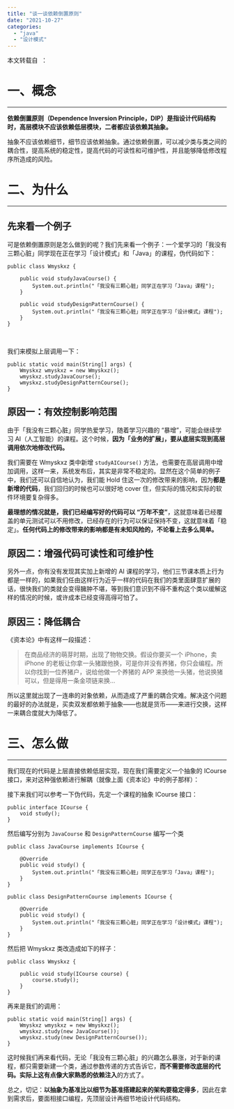 ```yaml
---
title: "谈一谈依赖倒置原则"
date: "2021-10-27"
categories: 
  - "java"
  - "设计模式"
---
```


本文转载自  ：

# 一、概念

* * *

**依赖倒置原则（Dependence Inversion Principle，DIP）是指设计代码结构时，高层模块不应该依赖低层模块，二者都应该依赖其抽象。**

抽象不应该依赖细节，细节应该依赖抽象。通过依赖倒置，可以减少类与类之间的耦合性，提高系统的稳定性，提高代码的可读性和可维护性，并且能够降低修改程序所造成的风险。

# 二、为什么

* * *

## 先来看一个例子

可是依赖倒置原则是怎么做到的呢？我们先来看一个例子：一个爱学习的「我没有三颗心脏」同学现在正在学习「设计模式」和「Java」的课程，伪代码如下：

```
public class Wmyskxz {

    public void studyJavaCourse() {
        System.out.println("「我没有三颗心脏」同学正在学习「Java」课程");
    }

    public void studyDesignPatternCourse() {
        System.out.println("「我没有三颗心脏」同学正在学习「设计模式」课程");
    }
}
```

 

我们来模拟上层调用一下：

```
public static void main(String[] args) {
    Wmyskxz wmyskxz = new Wmyskxz();
    wmyskxz.studyJavaCourse();
    wmyskxz.studyDesignPatternCourse();
}
```

## 原因一：有效控制影响范围

由于「我没有三颗心脏」同学热爱学习，随着学习兴趣的 “暴增”，可能会继续学习 AI（人工智能）的课程。这个时候，**因为「业务的扩展」，要从底层实现到高层调用依次地修改代码。**

我们需要在 Wmyskxz 类中新增 `studyAICourse()` 方法，也需要在高层调用中增加调用，这样一来，系统发布后，其实是非常不稳定的。显然在这个简单的例子中，我们还可以自信地认为，我们能 Hold 住这一次的修改带来的影响，因为**都是新增的代码**，我们回归的时候也可以很好地 cover 住，但实际的情况和实际的软件环境要复杂得多。

**最理想的情况就是，我们已经编写好的代码可以 “万年不变”**，这就意味着已经覆盖的单元测试可以不用修改，已经存在的行为可以保证保持不变，这就意味着「稳定」。**任何代码上的修改带来的影响都是有未知风险的，不论看上去多么简单。**

## 原因二：增强代码可读性和可维护性

另外一点，你有没有发现其实加上新增的 AI 课程的学习，他们三节课本质上行为都是一样的，如果我们任由这样行为近乎一样的代码在我们的类里面肆意扩展的话，很快我们的类就会变得臃肿不堪，等到我们意识到不得不重构这个类以缓解这样的情况的时候，或许成本已经变得高得可怕了。

## 原因三：降低耦合

《资本论》中有这样一段描述：

> 在商品经济的萌芽时期，出现了物物交换。假设你要买一个 iPhone，卖 iPhone 的老板让你拿一头猪跟他换，可是你并没有养猪，你只会编程。所以你找到一位养猪户，说给他做一个养猪的 APP 来换他一头猪，他说换猪可以，但是得用一条金项链来换...

所以这里就出现了一连串的对象依赖，从而造成了严重的耦合灾难。解决这个问题的最好的办法就是，买卖双发都依赖于抽象——也就是货币——来进行交换，这样一来耦合度就大为降低了。

# 三、怎么做

* * *

我们现在的代码是上层直接依赖低层实现，现在我们需要定义一个抽象的 ICourse 接口，来对这种强依赖进行解耦（就像上面《资本论》中的例子那样）：

接下来我们可以参考一下伪代码，先定一个课程的抽象 ICourse 接口：

```
public interface ICourse {
    void study();
}
```

然后编写分别为 `JavaCourse` 和 `DesignPatternCourse` 编写一个类

```
public class JavaCourse implements ICourse {

    @Override
    public void study() {
        System.out.println("「我没有三颗心脏」同学正在学习「Java」课程");
    }
}

public class DesignPatternCourse implements ICourse {

    @Override
    public void study() {
        System.out.println("「我没有三颗心脏」同学正在学习「设计模式」课程");
    }
}
```

然后把 Wmyskxz 类改造成如下的样子：

```
public class Wmyskxz {

    public void study(ICourse course) {
        course.study();
    }
}
```

再来是我们的调用：

```
public static void main(String[] args) {
    Wmyskxz wmyskxz = new Wmyskxz();
    wmyskxz.study(new JavaCourse());
    wmyskxz.study(new DesignPatternCourse());
}
```

这时候我们再来看代码，无论「我没有三颗心脏」的兴趣怎么暴涨，对于新的课程，都只需要新建一个类，通过参数传递的方式告诉它，**而不需要修改底层的代码。**实际上这有点像大家熟悉的**依赖注入**的方式了。

总之，切记：**以抽象为基准比以细节为基准搭建起来的架构要稳定得多**，因此在拿到需求后，要面相接口编程，先顶层设计再细节地设计代码结构。
